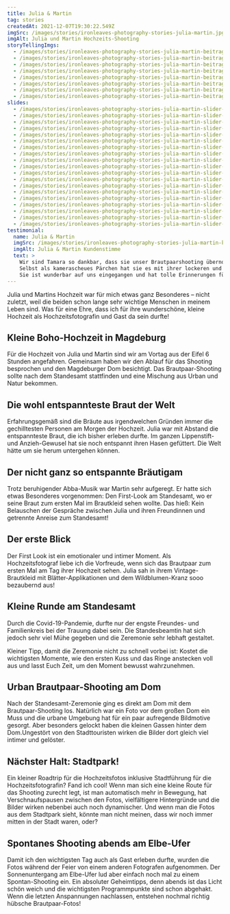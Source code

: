 ```yaml
---
title: Julia & Martin
tag: stories
createdAt: 2021-12-07T19:30:22.549Z
imgSrc: /images/stories/ironleaves-photography-stories-julia-martin.jpg
imgAlt: Julia und Martin Hochzeits-Shooting
storyTellingImgs:
  - /images/stories/ironleaves-photography-stories-julia-martin-beitrag-ablauf-dom-magdeburg.jpg
  - /images/stories/ironleaves-photography-stories-julia-martin-beitrag-ablauf-getting-ready-braut.jpg
  - /images/stories/ironleaves-photography-stories-julia-martin-beitrag-ablauf-braeutigam-getting-ready.jpg
  - /images/stories/ironleaves-photography-stories-julia-martin-beitrag-ablauf-first-look.jpg
  - /images/stories/ironleaves-photography-stories-julia-martin-beitrag-ablauf-standesamt.jpg
  - /images/stories/ironleaves-photography-stories-julia-martin-beitrag-ablauf-dom-urban-brautpaarshooting.jpg
  - /images/stories/ironleaves-photography-stories-julia-martin-beitrag-ablauf-stadtpark-brautpaarshooting.jpg
  - /images/stories/ironleaves-photography-stories-julia-martin-beitrag-ablauf-sonnenuntergang-brautpaarshooting.jpg
slides:
  - /images/stories/ironleaves-photography-stories-julia-martin-slider-blick-in-die-augen.jpg
  - /images/stories/ironleaves-photography-stories-julia-martin-slider-braeutigam-blauer-anzug.jpg
  - /images/stories/ironleaves-photography-stories-julia-martin-slider-braut-brautkleid-boho.jpg
  - /images/stories/ironleaves-photography-stories-julia-martin-slider-braut-dom-magdeburg.jpg
  - /images/stories/ironleaves-photography-stories-julia-martin-slider-brautpaar-laufend.jpg
  - /images/stories/ironleaves-photography-stories-julia-martin-slider-bruecke-stadt.jpg
  - /images/stories/ironleaves-photography-stories-julia-martin-slider-bruecke-urban.jpg
  - /images/stories/ironleaves-photography-stories-julia-martin-slider-detail-ringe.jpg
  - /images/stories/ironleaves-photography-stories-julia-martin-slider-dom-magdeburg.jpg
  - /images/stories/ironleaves-photography-stories-julia-martin-slider-erster-tanz-abends.jpg
  - /images/stories/ironleaves-photography-stories-julia-martin-slider-first-look.jpg
  - /images/stories/ironleaves-photography-stories-julia-martin-slider-haendchen-halten.jpg
  - /images/stories/ironleaves-photography-stories-julia-martin-slider-naehe-natuerlichkeit.jpg
  - /images/stories/ironleaves-photography-stories-julia-martin-slider-natuerliche-braut-boho.jpg
  - /images/stories/ironleaves-photography-stories-julia-martin-slider-sonnenuntergang-shooting.jpg
  - /images/stories/ironleaves-photography-stories-julia-martin-slider-stadtpark.jpg
  - /images/stories/ironleaves-photography-stories-julia-martin-slider-standesamt-magdeburg.jpg
  - /images/stories/ironleaves-photography-stories-julia-martin-slider-tanzend-in-der-stadt.jpg
  - /images/stories/ironleaves-photography-stories-julia-martin-slider-ungestellt-ehrlich.jpg
testimonial:
  name: Julia & Martin
  imgSrc: /images/stories/ironleaves-photography-stories-julia-martin-kundenstimme.jpg
  imgAlt: Julia & Martin Kundenstimme
  text: >
    Wir sind Tamara so dankbar, dass sie unser Brautpaarshooting übernommen hat.
    Selbst als kamerascheues Pärchen hat sie es mit ihrer lockeren und liebevollen Art geschafft, dass wir uns die gesamte Zeit über wohlgefühlt haben.
    Sie ist wunderbar auf uns eingegangen und hat tolle Erinnerungen für uns geschaffen. Vielen Dank!
---
```

Julia und Martins Hochzeit war für mich etwas ganz Besonderes – nicht zuletzt, weil die beiden schon lange sehr wichtige Menschen in meinem Leben sind. Was für eine Ehre, dass ich für ihre wunderschöne, kleine Hochzeit als Hochzeitsfotografin und Gast da sein durfte!

## Kleine Boho-Hochzeit in Magdeburg

Für die Hochzeit von Julia und Martin sind wir am Vortag aus der Eifel 6 Stunden angefahren. Gemeinsam haben wir den Ablauf für das Shooting besprochen und den Magdeburger Dom besichtigt. Das Brautpaar-Shooting sollte nach dem Standesamt stattfinden und eine Mischung aus Urban und Natur bekommen.

## Die wohl entspannteste Braut der Welt

Erfahrungsgemäß sind die Bräute aus irgendwelchen Gründen immer die gechilltesten Personen am Morgen der Hochzeit. Julia war mit Abstand die entspannteste Braut, die ich bisher erleben durfte. Im ganzen Lippenstift- und Anzieh-Gewusel hat sie noch entspannt ihren Hasen gefüttert. Die Welt hätte um sie herum untergehen können.

## Der nicht ganz so entspannte Bräutigam

Trotz beruhigender Abba-Musik war Martin sehr aufgeregt. Er hatte sich etwas Besonderes vorgenommen: Den First-Look am Standesamt, wo er seine Braut zum ersten Mal im Brautkleid sehen wollte. Das hieß: Kein Belauschen der Gespräche zwischen Julia und ihren Freundinnen und getrennte Anreise zum Standesamt!

## Der erste Blick

Der First Look ist ein emotionaler und intimer Moment. Als Hochzeitsfotograf liebe ich die Vorfreude, wenn sich das Brautpaar zum ersten Mal am Tag ihrer Hochzeit sehen. Julia sah in ihrem Vintage-Brautkleid mit Blätter-Applikationen und dem Wildblumen-Kranz sooo bezaubernd aus! 

## Kleine Runde am Standesamt

Durch die Covid-19-Pandemie, durfte nur der engste Freundes- und Familienkreis bei der Trauung dabei sein. Die Standesbeamtin hat sich jedoch sehr viel Mühe gegeben und die Zeremonie sehr lebhaft gestaltet. 

Kleiner Tipp, damit die Zeremonie nicht zu schnell vorbei ist: Kostet die wichtigsten Momente, wie den ersten Kuss und das Ringe anstecken voll aus und lasst Euch Zeit, um den Moment bewusst wahrzunehmen.

## Urban Brautpaar-Shooting am Dom

Nach der Standesamt-Zeremonie ging es direkt am Dom mit dem Brautpaar-Shooting los. Natürlich war ein Foto vor dem großen Dom ein Muss und die urbane Umgebung hat für ein paar aufregende Bildmotive gesorgt. Aber besonders gelockt haben die kleinen Gassen hinter dem Dom.Ungestört von den Stadttouristen wirken die Bilder dort gleich viel intimer und gelöster.

## Nächster Halt: Stadtpark!

Ein kleiner Roadtrip für die Hochzeitsfotos inklusive Stadtführung für die Hochzeitsfotografin? Fand ich cool! Wenn man sich eine kleine Route für das Shooting zurecht legt, ist man automatisch mehr in Bewegung, hat Verschnaufspausen zwischen den Fotos, vielfältigere Hintergründe und die Bilder wirken nebenbei auch noch dynamischer. Und wenn man die Fotos aus dem Stadtpark sieht, könnte man nicht meinen, dass wir noch immer mitten in der Stadt waren, oder? 

## Spontanes Shooting abends am Elbe-Ufer

Damit ich den wichtigsten Tag auch als Gast erleben durfte, wurden die Fotos während der Feier von einem anderen Fotografen aufgenommen. Der Sonnenuntergang am Elbe-Ufer lud aber einfach noch mal zu einem Spontan-Shooting ein. Ein absoluter Geheimtipps, denn abends ist das Licht schön weich und die wichtigsten Programmpunkte sind schon abgehakt. Wenn die letzten Anspannungen nachlassen, entstehen nochmal richtig hübsche Brautpaar-Fotos!
